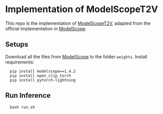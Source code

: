 # Implementation of ModelScopeT2V
This repo is the implementation of [ModelScopeT2V](https://arxiv.org/abs/2308.06571), adapted from the official implementation in [ModelScope](https://modelscope.cn/models/damo/text-to-video-synthesis/summary).

## Setups
Download all the files from [ModelScope](https://modelscope.cn/models/damo/text-to-video-synthesis/files) to the folder `weights`.
Install requirements:

```
  pip install modelscope==1.4.2
  pip install open_clip_torch
  pip install pytorch-lightning
```

## Run Inference
```
  bash run.sh
```
